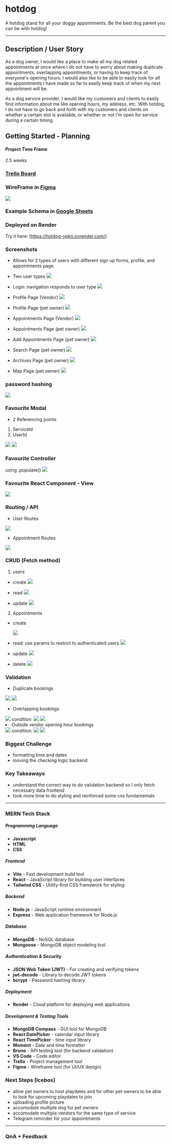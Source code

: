 # hotdog

A hotdog stand for all your doggy appointments. Be the best dog parent you can be with hotdog!

---

## Description / User Story

As a dog owner, I would like a place to make all my dog related appointments at once where I do not have to worry about making duplicate appointments, overlapping appointments, or having to keep track of everyone's opening hours. I would also like to be able to easily look for all the appointments I have made so far to easily keep track of when my next appointment will be.

As a dog service provider, I would like my customers and clients to easily find information about me like opening hours, my address, etc. With hotdog, I do not have to go back and forth with my customers and clients on whether a certain slot is available, or whether or not I'm open for service during a certain timing. 

## Getting Started - Planning

#### Project Time Frame

2.5 weeks

### [Trello Board](https://trello.com/b/baanBY4E/hotdog)

### WireFrame in [Figma](https://www.figma.com/board/7wnZVosgaE0QaFPJUtcU9Z/Project-4?node-id=0-1&t=1dzTM2a8X56toXq8-0)

<img src="src/assets/ss/wireframe.png">

### Example Schema in [Google Sheets](https://docs.google.com/spreadsheets/d/1Wf9Y4I4FwGgeJHnZQdMfJRzvozbgLiwgff7bcOgt40g/edit?gid=0#gid=0)

### Deployed on Render

Try it here: (https://hotdog-ypkn.onrender.com/)

### Screenshots
- Allows for 2 types of users with different sign up forms, profile, and appointments page.

- Two user types
  <img src="src/assets/ss/twoUser.gif">

- Login :navigation responds to user type
  <img src="src/assets/ss/login.gif">

- Profile Page (Vendor)
  <img src="src/assets/ss/vProfile.png">

- Profile Page (pet owner)
  <img src="src/assets/ss/ownerProfile.png">

- Appointments Page (Vendor)
  <img src="src/assets/ss/vAppts.png">

- Appointments Page (pet owner)
  <img src="src/assets/ss/appts.png">

- Add Appointments Page (pet owner)
  <img src="src/assets/ss/addAppts.png">

- Search Page (pet owner)
  <img src="src/assets/ss/search.gif">

- Archives Page (pet owner)
  <img src="src/assets/ss/archives.png">

- Map Page (pet owner)
  <img src="src/assets/ss/map.gif">

### password hashing
 <img src="src/assets/ss/pwhash.png">

### Favourite Modal
- 2 Referencing points
1. ServiceId
2. UserId
<img src="src/assets/ss/apptModel.png">
<img src="src/assets/ss/ref.png">

### Favourite Controller

using .populate()
<img src="src/assets/ss/viewww.png">

### Favourite React Component - View

<img src="src/assets/ss/favView.png">

### Routing / API

- User Routes
<img src="src/assets/ss/userRoutes.png">

- Appointment Routes
<img src="src/assets/ss/apptRoutes.png">

### CRUD (Fetch method)

1. users

- create
  <img src="src/assets/ss/createUser.png">

- read
  <img src="src/assets/ss/readUser.png">

- update
  <img src="src/assets/ss/updateUser.png">

2. Appointments

- create

  <img src="src/assets/ss/createAppt.png">

- read: use params to restrict to authenticated users
  <img src="src/assets/ss/readAppts.png">

- update
  <img src="src/assets/ss/updateAppts.png">

- delete
  <img src="src/assets/ss/delAppts.png">

### Validation
- Duplicate bookings
<img src="src/assets/ss/duplicateAppt.png">
<img src="src/assets/ss/duplicate.gif">

- Overlapping bookings
<img src="src/assets/ss/overlap1.png">
condition:
<img src="src/assets/ss/overlap2.png">
<img src="src/assets/ss/overlap.gif"

- Outside vendor opening hour bookings
<img src="src/assets/ss/openinghr1.png">
condition:
<img src="src/assets/ss/openinghr2.png">
<img src="src/assets/ss/ophrs.gif">

### Biggest Challenge

- formatting time and dates
- moving the checking logic backend

### Key Takeaways

- understand the correct way to do validation backend so I only fetch necessary data frontend
- took more time to do styling and reinforced some css fundamentals

---

### MERN Tech Stack

##### Programming Language

- **Javascript**
- **HTML**
- **CSS**

##### Frontend

- **Vite** - Fast development build tool
- **React** - JavaScript library for building user interfaces
- **Tailwind CSS** - Utility-first CSS framework for styling

##### Backend

- **Node.js** - JavaScript runtime environment
- **Express** - Web application framework for Node.js

##### Database

- **MongoDB** - NoSQL database
- **Mongoose** - MongoDB object modeling tool

##### Authentication & Security

- **JSON Web Token (JWT)** - For creating and verifying tokens
- **jwt-decode** - Library to decode JWT tokens
- **bcrypt** - Password hashing library

##### Deployment

- **Render** - Cloud platform for deploying web applications

##### Development & Testing Tools

- **MongoDB Compass** - GUI tool for MongoDB
- **React DatePicker** - calendar input library
- **React TimePicker** - time input library
- **Moment** - Date and time formatter
- **Bruno** - API testing tool (for backend validation)
- **VS Code** - Code editor
- **Trello** - Project management tool
- **Figma** - Wireframe tool (for UI/UX design)

### Next Steps (Icebox)

- allow pet owners to host playdates and for other pet owners to be able to look for upcoming playdates to join
- uploading profile picture
- accomodate multiple dog for pet owners
- accomodate multiple vendors for the same type of service
- Telegram reminder for your appointments

---

### QnA + Feedback